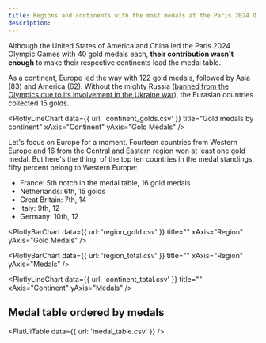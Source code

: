 ```yaml
---
title: Regions and continents with the most medals at the Paris 2024 Olympic Games
description: 
---
```


Although the United States of America and China led the Paris 2024 Olympic Games with 40 gold medals each, **their contribution wasn't enough** to make their respective continents lead the medal table. 

As a continent, Europe led the way with 122 gold medals, followed by Asia (83) and America (62). Without the mighty Russia ([banned from the Olympics due to its involvement in the Ukraine war](https://www.aljazeera.com/news/2024/7/26/which-countries-have-been-banned-from-participating-in-the-olympics)), the Eurasian countries collected 15 golds.

<PlotlyLineChart
  data={{
    url: 'continent_golds.csv'
  }}
  title="Gold medals by continent"
  xAxis="Continent"
  yAxis="Gold Medals"
/>

Let's focus on Europe for a moment. Fourteen countries from Western Europe and 16 from the Central and Eastern region won at least one gold medal. But here's the thing: of the top ten countries in the medal standings, fifty percent belong to Western Europe:

- France: 5th notch in the medal table, 16 gold medals
- Netherlands: 6th, 15 golds
- Great Britain: 7th, 14
- Italy: 9th, 12
- Germany: 10th, 12

<PlotlyBarChart
  data={{
    url: 'region_gold.csv'
  }}
  title=""
  xAxis="Region"
  yAxis="Gold Medals"
/>


<PlotlyBarChart
  data={{
    url: 'region_total.csv'
  }}
  title=""
  xAxis="Region"
  yAxis="Medals"
/>

<PlotlyLineChart
  data={{
    url: 'continent_total.csv'
  }}
  title=""
  xAxis="Continent"
  yAxis="Medals"
/>

## Medal table ordered by medals

<FlatUiTable
  data={{
    url: 'medal_table.csv'
  }}
 />

